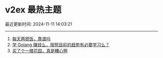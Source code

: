 # v2ex 最热主题

最近更新时间: 2024-11-11 14:03:21

--- 
1. [每天两顿饭，靠谱吗](https://www.v2ex.com/t/1088343) 
2. [学 Golang 赚钱么，按照目前的趋势有必要学习么？](https://www.v2ex.com/t/1088370) 
3. [买了个一楼花园，真是糟心啊](https://www.v2ex.com/t/1088412) 
